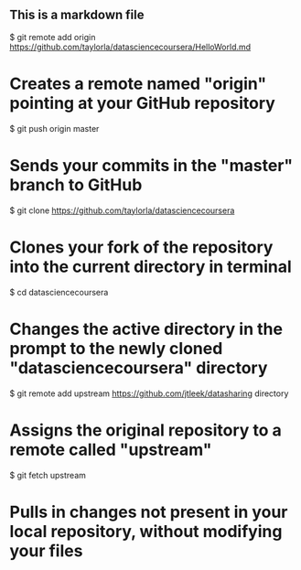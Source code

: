 ## This is a markdown file
$ git remote add origin https://github.com/taylorla/datasciencecoursera/HelloWorld.md
# Creates a remote named "origin" pointing at your GitHub repository

$ git push origin master
# Sends your commits in the "master" branch to GitHub

$ git clone https://github.com/taylorla/datasciencecoursera
# Clones your fork of the repository into the current directory in terminal

$ cd datasciencecoursera
# Changes the active directory in the prompt to the newly cloned "datasciencecoursera" directory
$ git remote add upstream https://github.com/jtleek/datasharing directory
# Assigns the original repository to a remote called "upstream"
$ git fetch upstream
# Pulls in changes not present in your local repository, without modifying your files
